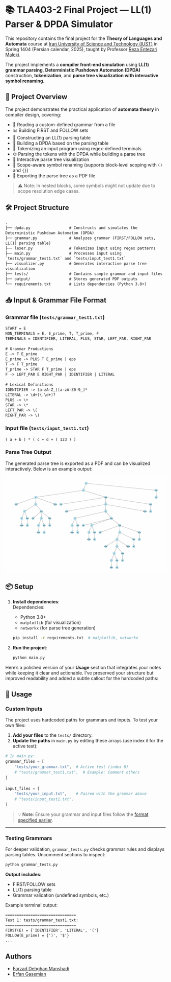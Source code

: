 # 📚 TLA403-2 Final Project — LL(1) Parser & DPDA Simulator
This repository contains the final project for the **Theory of Languages and Automata** course at [Iran University of Science and Technology (IUST)](https://www.iust.ac.ir/) in Spring 1404 (Persian calendar, 2025), taught by Professor [Reza Entezari Maleki](https://its.iust.ac.ir/profile/en/entezari).

The project implements a **compiler front-end simulation** using **LL(1) grammar parsing**, **Deterministic Pushdown Automaton (DPDA)** construction, **tokenization**, and **parse tree visualization with interactive symbol renaming**.

## 📖 Project Overview

The project demonstrates the practical application of **automata theory** in compiler design, covering:

- 📖 Reading a custom-defined grammar from a file
- 📊 Building FIRST and FOLLOW sets
- 📑 Constructing an LL(1) parsing table
- 🤖 Building a DPDA based on the parsing table
- 📝 Tokenizing an input program using regex-defined terminals
- ⚙️ Parsing the tokens with the DPDA while building a parse tree
- 🌳 Interactive parse tree visualization
- 🔀 Scope-aware symbol renaming (supports block-level scoping with `()` and `{}`)
- 📄 Exporting the parse tree as a PDF file

> ⚠️ Note: In nested blocks, some symbols might not update due to scope resolution edge cases.

## 🛠️ Project Structure  
```plaintext
.
├── dpda.py                 # Constructs and simulates the Deterministic Pushdown Automaton (DPDA)
├── grammar.py              # Analyzes grammar (FIRST/FOLLOW sets, LL(1) parsing table)
├── lexer.py                # Tokenizes input using regex patterns
├── main.py                 # Processes input using `tests/grammar_test1.txt` and `tests/input_test1.txt`
├── visualizer.py           # Generates interactive parse tree visualization
├── tests/                  # Contains sample grammar and input files
├── output/                 # Stores generated PDF outputs
└── requirements.txt        # Lists dependencies (Python 3.8+)
``` 


## 📥 Input & Grammar File Format

### Grammar file (`tests/grammar_test1.txt`)

```plaintext
START = E
NON_TERMINALS = E, E_prime, T, T_prime, F
TERMINALS = IDENTIFIER, LITERAL, PLUS, STAR, LEFT_PAR, RIGHT_PAR

# Grammar Productions
E -> T E_prime
E_prime -> PLUS T E_prime | eps
T -> F T_prime
T_prime -> STAR F T_prime | eps
F -> LEFT_PAR E RIGHT_PAR | IDENTIFIER | LITERAL

# Lexical Definitions
IDENTIFIER -> [a-zA-Z_][a-zA-Z0-9_]*
LITERAL -> \d+(\.\d+)?
PLUS -> \+
STAR -> \*
LEFT_PAR -> \(
RIGHT_PAR -> \)
```

### Input file (`tests/input_test1.txt`)

```plaintext
( a + b ) * ( c + d + ( 123 ) )
```

### Parse Tree Output 

The generated parse tree is exported as a PDF and can be visualized interactively. Below is an example output:

![test1](tests/test1_result.png)

## 📦 Setup  
1. **Install dependencies**:  
    Dependencies:
    - Python 3.8+
    - `matplotlib` (for visualization)
    - `networkx` (for parse tree generation)

   ```bash
   pip install -r requirements.txt  # matplotlib, networkx
   ```  
2. **Run the project**:  
   ```bash
   python main.py
   ```  

Here’s a polished version of your **Usage** section that integrates your notes while keeping it clear and actionable. I’ve preserved your structure but improved readability and added a subtle callout for the hardcoded paths:

## 📝 Usage  

### Custom Inputs  
The project uses hardcoded paths for grammars and inputs. To test your own files:  
1. **Add your files** to the `tests/` directory.  
2. **Update the paths** in `main.py` by editing these arrays (use index `0` for the active test):  

```python
# In main.py:
grammar_files = [
    "tests/your_grammar.txt",  # Active test (index 0)
    # "tests/grammar_test1.txt",  # Example: Comment others
]

input_files = [
    "tests/your_input.txt",    # Paired with the grammar above
    # "tests/input_test1.txt",
]
```  
> 💡 **Note**: Ensure your grammar and input files follow the [format specified earlier](#-input--grammar-file-format).

---

### Testing Grammars  
For deeper validation, `grammar_tests.py` checks grammar rules and displays parsing tables. Uncomment sections to inspect:  
```bash
python grammar_tests.py
```  
**Output includes**:  
- FIRST/FOLLOW sets  
- LL(1) parsing table  
- Grammar validation (undefined symbols, etc.)  

Example terminal output:  
```plaintext
===============================
Test 1: tests/grammar_test1.txt:
===============================
FIRST(E) = {'IDENTIFIER', 'LITERAL', '('}
FOLLOW(E_prime) = {')', '$'}
...
```

## Authors

* [Farzad Dehghan Manshadi](https://github.com/farzaddm)
* [Erfan Gasemian](https://github.com/ErfanGh83)
